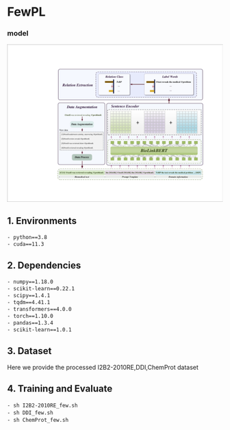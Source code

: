# FewPL
### model
<p align="center">
  <img src="./fig/model.pdf" />
</p>

## 1. Environments

```
- python==3.8
- cuda==11.3
```

## 2. Dependencies

```
- numpy==1.18.0
- scikit-learn==0.22.1
- scipy==1.4.1
- tqdm==4.41.1
- transformers==4.0.0
- torch==1.10.0
- pandas==1.3.4
- scikit-learn==1.0.1
```

## 3. Dataset

Here we provide the processed I2B2-2010RE,DDI,ChemProt dataset


## 4. Training and Evaluate

```bash
- sh I2B2-2010RE_few.sh
- sh DDI_few.sh
- sh ChemProt_few.sh
